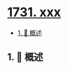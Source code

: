 # [1731. xxx](https://github.com/Tdahuyou/TNotes.leetcode/tree/main/notes/1731.%20xxx)

<!-- region:toc -->

- [1. 📝 概述](#1--概述)

<!-- endregion:toc -->

## 1. 📝 概述
